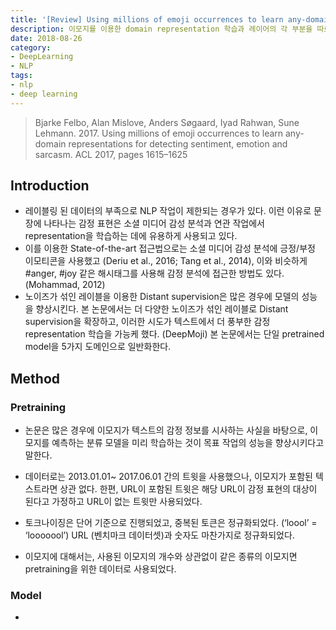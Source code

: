 ```yaml
---
title: '[Review] Using millions of emoji occurrences to learn any-domain representations for detecting sentiment, emotion and sarcasm'
description: 이모지를 이용한 domain representation 학습과 레이어의 각 부분을 따로 학습 시키는 transfer learning "chain-thaw”를 소개한 논문을 리뷰합니다.
date: 2018-08-26
category:
- DeepLearning
- NLP
tags:
- nlp
- deep learning
---
```


> Bjarke Felbo, Alan Mislove, Anders Søgaard, Iyad Rahwan, Sune Lehmann. 2017. Using millions of emoji occurrences to learn any-domain representations for detecting sentiment, emotion and sarcasm. ACL 2017, pages 1615–1625

## Introduction

- 레이블링 된 데이터의 부족으로 NLP 작업이 제한되는 경우가 있다. 이런 이유로 문장에 나타나는 감정 표현은 소셜 미디어 감성 분석과 연관 작업에서 representation을 학습하는 데에 유용하게 사용되고 있다.
- 이를 이용한 State-of-the-art 접근법으로는 소셜 미디어 감성 분석에 긍정/부정 이모티콘을 사용했고 (Deriu et al., 2016; Tang et al., 2014), 이와 비슷하게 #anger, #joy 같은 해시태그를 사용해 감정 분석에 접근한 방법도 있다. (Mohammad, 2012)
- 노이즈가 섞인 레이블을 이용한 Distant supervision은 많은 경우에 모델의 성능을 향상시킨다. 본 논문에서는 더 다양한 노이즈가 섞인 레이블로 Distant supervision을 확장하고, 이러한 시도가 텍스트에서 더 풍부한 감정 representation 학습을 가능케 했다. (DeepMoji) 본 논문에서는 단일 pretrained model을 5가지 도메인으로 일반화한다.



## Method

### Pretraining

- 논문은 많은 경우에 이모지가 텍스트의 감정 정보를 시사하는 사실을 바탕으로, 이모지를 예측하는 분류 모델을 미리 학습하는 것이 목표 작업의 성능을 향상시키다고 말한다.

- 데이터로는 2013.01.01~ 2017.06.01 간의 트윗을 사용했으나, 이모지가 포함된 텍스트라면 상관 없다. 한편, URL이 포함된 트윗은 해당 URL이 감정 표현의 대상이 된다고 가정하고 URL이 없는 트윗만 사용되었다.
- 토크나이징은 단어 기준으로 진행되었고, 중복된 토큰은 정규화되었다. (‘loool’ = ‘looooool’) URL (벤치마크 데이터셋)과 숫자도 마찬가지로 정규화되었다.
- 이모지에 대해서는, 사용된 이모지의 개수와 상관없이 같은 종류의 이모지면 pretraining을 위한 데이터로 사용되었다.

### Model

- 